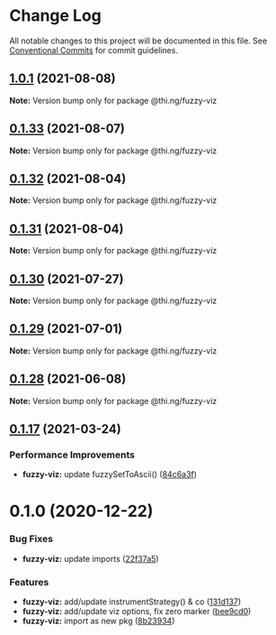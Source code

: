 # Change Log

All notable changes to this project will be documented in this file.
See [Conventional Commits](https://conventionalcommits.org) for commit guidelines.

## [1.0.1](https://github.com/thi-ng/umbrella/compare/@thi.ng/fuzzy-viz@0.1.33...@thi.ng/fuzzy-viz@1.0.1) (2021-08-08)

**Note:** Version bump only for package @thi.ng/fuzzy-viz





## [0.1.33](https://github.com/thi-ng/umbrella/compare/@thi.ng/fuzzy-viz@0.1.32...@thi.ng/fuzzy-viz@0.1.33) (2021-08-07)

**Note:** Version bump only for package @thi.ng/fuzzy-viz





## [0.1.32](https://github.com/thi-ng/umbrella/compare/@thi.ng/fuzzy-viz@0.1.31...@thi.ng/fuzzy-viz@0.1.32) (2021-08-04)

**Note:** Version bump only for package @thi.ng/fuzzy-viz





## [0.1.31](https://github.com/thi-ng/umbrella/compare/@thi.ng/fuzzy-viz@0.1.30...@thi.ng/fuzzy-viz@0.1.31) (2021-08-04)

**Note:** Version bump only for package @thi.ng/fuzzy-viz





## [0.1.30](https://github.com/thi-ng/umbrella/compare/@thi.ng/fuzzy-viz@0.1.29...@thi.ng/fuzzy-viz@0.1.30) (2021-07-27)

**Note:** Version bump only for package @thi.ng/fuzzy-viz





## [0.1.29](https://github.com/thi-ng/umbrella/compare/@thi.ng/fuzzy-viz@0.1.28...@thi.ng/fuzzy-viz@0.1.29) (2021-07-01)

**Note:** Version bump only for package @thi.ng/fuzzy-viz





## [0.1.28](https://github.com/thi-ng/umbrella/compare/@thi.ng/fuzzy-viz@0.1.27...@thi.ng/fuzzy-viz@0.1.28) (2021-06-08)

**Note:** Version bump only for package @thi.ng/fuzzy-viz





## [0.1.17](https://github.com/thi-ng/umbrella/compare/@thi.ng/fuzzy-viz@0.1.16...@thi.ng/fuzzy-viz@0.1.17) (2021-03-24)


### Performance Improvements

* **fuzzy-viz:** update fuzzySetToAscii() ([84c6a3f](https://github.com/thi-ng/umbrella/commit/84c6a3f077c16027c9dde79618992bbe3be9d5a6))





# 0.1.0 (2020-12-22)


### Bug Fixes

* **fuzzy-viz:** update imports ([22f37a5](https://github.com/thi-ng/umbrella/commit/22f37a526acd6911720100e77ad41029d8799004))


### Features

* **fuzzy-viz:** add/update instrumentStrategy() & co ([131d137](https://github.com/thi-ng/umbrella/commit/131d13776735e3dd222090a6b514bfbe4878d9f2))
* **fuzzy-viz:** add/update viz options, fix zero marker ([bee9cd0](https://github.com/thi-ng/umbrella/commit/bee9cd08b32ce43cc6661146dd87f35db9516559))
* **fuzzy-viz:** import as new pkg ([8b23934](https://github.com/thi-ng/umbrella/commit/8b239347894bf8c7192890151868ecdb1ac3bf2b))
